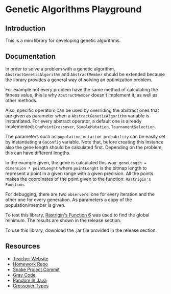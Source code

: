 # Genetic Algorithms Playground

## Introduction

This is a mini library for developing genetic algorithms.

## Documentation

In order to solve a problem with a genetic algorithm, `AbstractGeneticAlgorithm` and `AbstractMember` 
should be extended because the library provides a general way of solving an optimization problem.

For example not every problem have the same method of calculating the fitness value, this is why
`AbstractMember` doesn't implement it, as well as other methods.

Also, specific operators can be used by overriding the abstract ones that are given as parameter
when a `AbstractGeneticAlgorithm` variable is instantiated. For every abstract operator, a default 
one is already implemented: `OnePointCrossover`, `SimpleMutation`, `TournamentSelection`.

The parameters such as `population`, `mutation probability` can be easily set by instantiating a `GaConfig`
variable. Note that, before creating this instance also the gene length should be calculated first.
Depending on the problem, this can have different lengths.

In the example given, the gene is calculated this way: `geneLength = dimension * pointLenght`
where `pointLenght` is the bitmap length to represent a point in a given range with a given precision.
All the points makes the coordinates of the point given to the function: `Rastrigin's Function`.

For debugging, there are two `observers`: one for every iteration and the other one for every generation. 
As parameters a copy of the population/member is given.

To test this library, [Rastrigin's Function 6](http://www.geatbx.com/ver_3_3/fcnfun6.html) was used to
find the global minimum. The results are shown in the release section.

To use this library, download the .jar file provided in the release section.

## Resources
 * [Teacher Website](https://profs.info.uaic.ro/~eugennc/teaching/ga)
 * [Homework Repo](https://github.com/StamateValentin/Genetic-Algorithms-Homework)
 * [Snake Project Commit](https://github.com/StamateValentin/Conquering-The-Snake/blob/950a11d9ab2d415780ff4fbf5542e3dba0f702d2)
 * [Gray Code](https://www.geeksforgeeks.org/decimal-equivalent-gray-code-inverse)
 * [Random In Java](https://stackoverflow.com/a/3680648/10805602)
 * [Crossover Types](https://www.ripublication.com/ijcir17/ijcirv13n7_15.pdf)